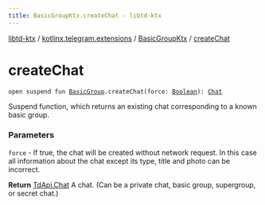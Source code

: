 ```yaml
---
title: BasicGroupKtx.createChat - libtd-ktx
---
```


[libtd-ktx](../../index.html) / [kotlinx.telegram.extensions](../index.html) / [BasicGroupKtx](index.html) / [createChat](./create-chat.html)

# createChat

`open suspend fun `[`BasicGroup`](https://tdlibx.github.io/td/docs/org/drinkless/td/libcore/telegram/TdApi.BasicGroup.html)`.createChat(force: `[`Boolean`](https://kotlinlang.org/api/latest/jvm/stdlib/kotlin/-boolean/index.html)`): `[`Chat`](https://tdlibx.github.io/td/docs/org/drinkless/td/libcore/telegram/TdApi.Chat.html)

Suspend function, which returns an existing chat corresponding to a known basic group.

### Parameters

`force` - If true, the chat will be created without network request. In this case all
information about the chat except its type, title and photo can be incorrect.

**Return**
[TdApi.Chat](https://tdlibx.github.io/td/docs/org/drinkless/td/libcore/telegram/TdApi.Chat.html) A chat. (Can be a private chat, basic group, supergroup, or secret chat.)

